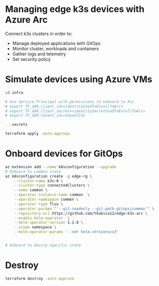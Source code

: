 # Managing edge k3s devices with Azure Arc
Connect k3s clusters in order to:
- Manage deployed applications with GitOps
- Monitor cluster, workloads and containers
- Gather logs and telemetry
- Set security policy

# Simulate devices using Azure VMs

```bash
cd infra

# Use Service Principal with permissions to onboard to Arc
# export TF_VAR_client_id=<identityUsedToEnrollToArc>
# export TF_VAR_client_secret=<identitySecretUsedToEnrollToArc>
# export TF_VAR_tenant_id=<tenantId>

. .secrets

terraform apply -auto-approve
```

# Onboard devices for GitOps

```bash
az extension add --name k8sconfiguration --upgrade
# Onboard to common state
az k8sconfiguration create -g edge-rg \
    --cluster-name k3s-0 \
    --cluster-type connectedClusters \
    --name common \
    --operator-instance-name common  \
    --operator-namespace common \
    --operator-type flux \
    --operator-params "'--git-readonly --git-path gitops/common'" \
    --repository-url https://github.com/tkubica12/edge-k3s-arc \
    --enable-helm-operator  \
    --helm-operator-version 1.2.0 \
    --scope namespace \
    --helm-operator-params '--set helm.versions=v3'


# Onboard to device-specific state
```

# Destroy

```bash
terraform destroy -auto-approve
```